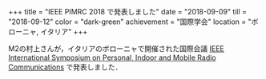 +++
title = "IEEE PIMRC 2018 で発表しました"
date = "2018-09-09"
till = "2018-09-12"
color = "dark-green"
achievement = "国際学会"
location = "ボローニャ, イタリア"
+++

M2の村上さんが，イタリアのボローニャで開催された国際会議 [IEEE International Symposium on Personal, Indoor and Mobile Radio Communications](http://pimrc2018.ieee-pimrc.org/) で発表しました．
